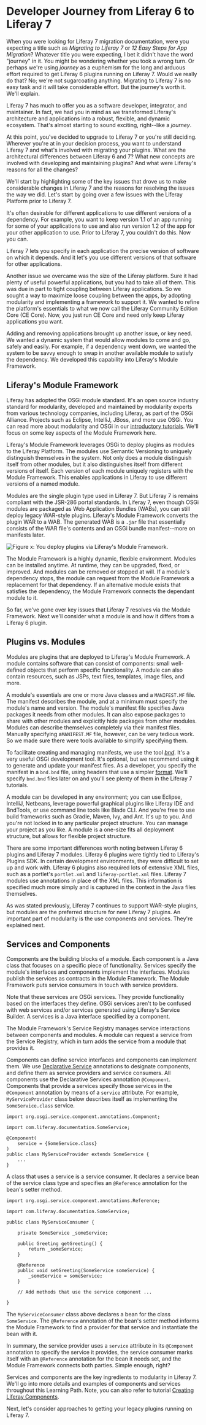 # Developer Journey from Liferay 6 to Liferay 7

When you were looking for Liferay 7 migration documentation, were you expecting
a title such as *Migrating to Liferay 7* or *12 Easy Steps for App Migration*?
Whatever title you were expecting, I bet it didn't have the word "journey" in
it. You might be wondering whether you took a wrong turn. Or perhaps we're using
*journey* as a euphemism for the long and arduous effort required to get Liferay
6 plugins running on Liferay 7. Would we really do that? No; we're not
sugarcoating anything. Migrating to Liferay 7 is no easy task and it will take
considerable effort. But the journey's worth it. We'll explain.

Liferay 7 has much to offer you as a software developer, integrator, and
maintainer. In fact, we had you in mind as we transformed Liferay's architecture
and applications into a robust, flexible, and dynamic ecosystem. That's almost
starting to sound exciting, right--like a *journey*.

At this point, you've decided to upgrade to Liferay 7 or you're still deciding.
Wherever you're at in your decision process, you want to understand Liferay 7
and what's involved with migrating your plugins. What are the architectural
differences between Liferay 6 and 7? What new concepts are involved with
developing and maintaining plugins? And what were Liferay's reasons for all the
changes?

We'll start by highlighting some of the key issues that drove us to make
considerable changes in Liferay 7 and the reasons for resolving the issues the
way we did. Let's start by going over a few issues with the Liferay Platform
prior to Liferay 7.

It's often desirable for different applications to use different versions of a
dependency. For example, you want to keep version 1.1 of an app running for some
of your applications to use and also run version 1.2 of the app for your other
application to use. Prior to Liferay 7, you couldn't do this. Now you can.

Liferay 7 lets you specify in each application the precise version of software
on which it depends. And it let's you use different versions of that software
for other applications.

Another issue we overcame was the size of the Liferay platform. Sure it had
plenty of useful powerful applications, but you had to take all of them. This
was due in part to tight coupling between Liferay applications. So we sought a
way to maximize loose coupling between the apps, by adopting modularity and
implementing a framework to support it. We wanted to refine the platform's
essentials to what we now call the Liferay Community Edition Core (CE Core).
Now, you just run CE Core and need only keep Liferay applications you want.

Adding and removing applications brought up another issue, or key need. We
wanted a dynamic system that would allow modules to come and go, safely and
easily. For example, if a dependency went down, we wanted the system to be savvy
enough to swap in another available module to satisfy the dependency. We
developed this capability into Liferay's Module Framework.

## Liferay's Module Framework

Liferay has adopted the OSGi module standard. It's an open source industry
standard for modularity, developed and maintained by modularity
experts from various technology companies, including Liferay, as part of the
OSGi Alliance. Projects such as Eclipse, IntelliJ, JBoss, and more use OSGi. You
can read more about modularity and OSGi in our [introductory tutorials](/develop/tutorials/-/knowledge_base/7-0/osgi-and-modularity).
We'll focus on some key aspects of the Module Framework here. 

Liferay's Module Framework leverages OSGi to deploy plugins as modules to the
Liferay Platform. The modules use Semantic Versioning to uniquely distinguish
themselves in the system. Not only does a module distinguish itself from other
modules, but it also distinguishes itself from different versions of itself.
Each version of each module uniquely registers with the Module Framework. This
enables applications in Liferay to use different versions of a named module. 

Modules are the single plugin type used in Liferay 7. But Liferay 7 is remains
compliant with the JSR-286 portal standards. In Liferay 7, even though OSGi
modules are packaged as Web Application Bundles (WABs), you can still deploy
legacy WAR-style plugins. Liferay's Module Framework converts the plugin WAR to
a WAB. The generated WAB is a `.jar` file that essentially consists of the WAR
file's contents and an OSGi bundle manifest--more on manifests later.

![Figure x: You deploy plugins via Liferay's Module Framework.](../../images/app-server-module-framework.png)

The Module Framework is a highly dynamic, flexible environment. Modules can be
installed anytime. At runtime, they can be upgraded, fixed, or improved. And
modules can be removed or stopped at will. If a module's dependency stops, the
module can request from the Module Framework a replacement for that dependency.
If an alternative module exists that satisfies the dependency, the Module
Framework connects the dependant module to it.

So far, we've gone over key issues that Liferay 7 resolves via the Module
Framework. Next we'll consider what a module is and how it differs from a
Liferay 6 plugin.

## Plugins vs. Modules

Modules are plugins that are deployed to Liferay's Module Framework. A module
contains software that can consist of components: small well-defined objects
that perform specific functionality. A module can also contain resources, such
as JSPs, text files, templates, image files, and more. 

A module's essentials are one or more Java classes and a `MANIFEST.MF` file. The
manifest describes the module, and at a minimum must specify the module's name
and version. The module's manifest file specifies Java packages it needs from
other modules. It can also expose packages to share with other modules and
explicitly hide packages from other modules. Modules can describe themselves
completely via their manifest files. Manually specifying a`MANIFEST.MF` file,
however, can be very tedious work. So we made sure there were tools available to
simplify specifying them. 

To facilitate creating and managing manifests, we use the tool
[*bnd*](http://www.aqute.biz/Bnd/Bnd). It's a very useful OSGi development tool.
It's optional, but we recommend using it to generate and update your
manifest files. As a developer, you specify the manifest in a `bnd.bnd` file,
using headers that use a simpler [format](http://www.aqute.biz/Bnd/Format).
We'll specify `bnd.bnd` files later on and you'll see plenty of them in the
Liferay 7 tutorials.

A module can be developed in any environment; you can use Eclipse, IntelliJ,
Netbeans, leverage powerful graphical plugins like Liferay IDE and BndTools, or
use command line tools like Blade CLI. And you're free to use build frameworks
such as Gradle, Maven, Ivy, and Ant. It's up to you. And you're not locked in to
any particular project structure. You can manage your project as you like. A
module is a one-size fits all deployment structure, but allows for flexible
project structure.

There are some important differences worth noting between Liferay 6 plugins and
Liferay 7 modules. Liferay 6 plugins were tightly tied to Liferay's Plugins SDK.
In certain development environments, they were difficult to set up and work
with. Liferay 6 plugins also required lots of extensive XML files, such as a
portlet's `portlet.xml` and `liferay-portlet.xml` files. Liferay 7 modules use
annotations in place of the XML files. This information is specified much more
simply and is captured in the context in the Java files themselves.

As was stated previously, Liferay 7 continues to support WAR-style plugins, but
modules are the preferred structure for new Liferay 7 plugins. An important part
of modularity is the use components and services. They're explained next. 

<!-- new -->

## Services and Components

Components are the building blocks of a module. Each component is a Java class
that focuses on a specific piece of functionality. Services specify the module's
interfaces and components implement the interfaces. Modules publish the services as contracts in the
Module Framework. The Module Framework puts service consumers in touch with service providers.

Note that these services are OSGi services. They provide functionality based on
the interfaces they define. OSGi services aren't to be confused with web
services and/or services generated using Liferay's Service Builder. A services
is a Java interface specified by a component. 

The Module Framework's Service Registry manages service interactions between
components and modules. A module can request a service from the Service Registry, which in turn adds the
service from a module that provides it. 

Components can define service interfaces and components can implement them. We use [Declarative Service](http://wiki.osgi.org/wiki/Declarative_Services)
annotations to designate components, and define them as service providers and
service consumers. All components use the Declarative Services annotation
`@Component`. Components that provide a services specify those services in the
`@Component` annotation by means of a `service` attribute. For example,
`MyServiceProvider` class below describes itself as implementing the
`SomeService.class` service.

    import org.osgi.service.component.annotations.Component;
    
    import com.liferay.documentation.SomeService;

    @Component(
        service = {SomeService.class}
    )
    public class MyServiceProvider extends SomeService { 
        ...
    }

A class that uses a service is a service consumer. It declares a service bean of
the service class type and specifies an `@Reference` annotation for the bean's
setter method. 

    import org.osgi.service.component.annotations.Reference;

    import com.liferay.documentation.SomeService;

    public class MyServiceConsumer {

        private SomeService _someService;

        public Greeting getGreeting() {
            return _someService;
        }

        @Reference
        public void setGreeting(SomeService someService) {
            _someService = someService;
        }

        // Add methods that use the service component ...

    }

The `MyServiceConsumer` class above declares a bean for the class `SomeService`.
The `@Reference` annotation of the bean's setter method informs the Module
Framework to find a provider for that service and instantiate the bean with it. 

In summary, the service provider uses a `service` attribute in its `@Component`
annotation to specify the service it provides, the service consumer marks itself
with an `@Reference` annotation for the bean it needs set, and the Module
Framework connects both parties. Simple enough, right?

Services and components are the key ingredients to modularity in Liferay 7.
We'll go into more details and examples of components and services throughout
this Learning Path. Note, you can also refer to tutorial
[Creating Liferay Components](/develop/tutorials/-/knowledge_base/7-0/creating-liferay-components).

Next, let's consider approaches to getting your legacy plugins running on
Liferay 7.

<!-- Skipping Tooling for now. -->

